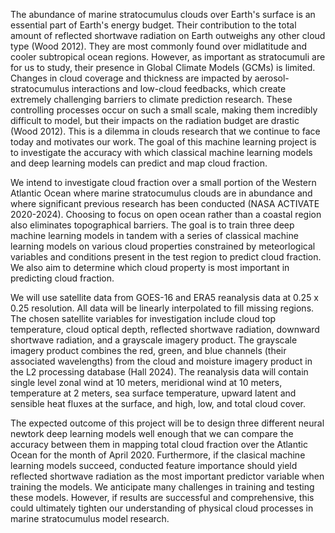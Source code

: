 The abundance of marine stratocumulus clouds over Earth's surface is an essential part of Earth's energy budget. Their contribution to the total amount of reflected shortwave radiation on Earth outweighs any other cloud type (Wood 2012). They are most commonly found over midlatitude and cooler subtropical ocean regions. However, as important as stratocumuli are for us to study, their presence in Global Climate Models (GCMs) is limited. Changes in cloud coverage and thickness are impacted by aerosol-stratocumulus interactions and low-cloud feedbacks, which create extremely challenging barriers to climate prediction research. These controlling processes occur on such a small scale, making them incredibly difficult to model, but their impacts on the radiation budget are drastic (Wood 2012). This is a dilemma in clouds research that we continue to face today and motivates our work. The goal of this machine learning project is to investigate the accuracy with which classical machine learning models and deep learning models can predict and map cloud fraction. 

We intend to investigate cloud fraction over a small portion of the Western Atlantic Ocean where marine stratocumulus clouds are in abundance and where significant previous research has been conducted (NASA ACTIVATE 2020-2024). Choosing to focus on open ocean rather than a coastal region also eliminates topographical barriers. The goal is to train three deep machine learning models in tandem with a series of classical machine learning models on various cloud properties constrained by meteorlogical variables and conditions present in the test region to predict cloud fraction. We also aim to determine which cloud property is most important in predicting cloud fraction. 

We will use satellite data from GOES-16 and ERA5 reanalysis data at 0.25 x 0.25 resolution. All data will be linearly interpolated to fill missing regions. The chosen satellite variables for investigation include cloud top temperature, cloud optical depth, reflected shortwave radiation, downward shortwave radiation, and a grayscale imagery product. The grayscale imagery product combines the red, green, and blue channels (their associated wavelengths) from the cloud and moisture imagery product in the L2 processing database (Hall 2024). The reanalysis data will contain single level zonal wind at 10 meters, meridional wind at 10 meters, temperature at 2 meters, sea surface temperature, upward latent and sensible heat fluxes at the surface, and high, low, and total cloud cover. 

The expected outcome of this project will be to design three different neural newtork deep learning models well enough that we can compare the accuracy between them in mapping total cloud fraction over the Atlantic Ocean for the month of April 2020. Furthermore, if the clasical machine learning models succeed, conducted feature importance should yield reflected shortwave radiation as the most important predictor variable when training the models. We anticipate many challenges in training and testing these models. However, if results are successful and comprehensive, this could ultimately tighten our understanding of physical cloud processes in marine stratocumulus model research.
